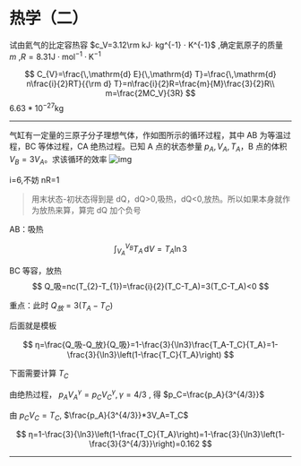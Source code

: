 # 热学（二）

试由氦气的比定容热容 $c_V=3.12\rm kJ⋅ kg^{-1} ⋅ K^{-1}$ ,确定氦原子的质量 $m$ ,$R=8.31 \mathrm{J} ⋅ \mathrm{mol}^{-1} ⋅ \mathrm{K}^{-1}$

$$
C_{V}=\frac{\,\mathrm{d} E}{\,\mathrm{d} T}=\frac{\,\mathrm{d} n\frac{i}{2}RT}{{\rm d} T}=n\frac{i}{2}R=\frac{m}{M}\frac{3}{2}R\\
m=\frac{2MC_V}{3R}
$$
$6.63*10^{-27}\mathrm {kg}$

---

气缸有一定量的三原子分子理想气体，作如图所示的循环过程，其中 AB 为等温过程，BC 等体过程，CA 绝热过程。已知 A 点的状态参量 $p_A,V_A,T_A$，B 点的体积 $V_B=3V_A$。求该循环的效率
![img](https://www.netpad.net.cn/courseImages/28165/75fc2aa22be52138645c5ef93c61a2f4.png)

i=6,不妨 nR=1

>用末状态-初状态得到是 dQ，dQ>0,吸热，dQ<0,放热。所以如果本身就作为放热来算，算完 dQ 加个负号

AB：吸热

$$
∫_{V_A}^{V_B}{T_A}\,\mathrm{d}{V}= T_A\ln3
$$

BC 等容，放热
$$
Q_吸=nc(T_{2}-T_{1})=\frac{i}{2}(T_C-T_A)=3(T_C-T_A)<0
$$

重点：此时 $Q_放=3(T_A-T_C)$

后面就是模板

$$
η=\frac{Q_吸-Q_放}{Q_吸}=1-\frac{3}{\ln3}\frac{T_A-T_C}{T_A}=1-\frac{3}{\ln3}\left(1-\frac{T_C}{T_A}\right)
$$

下面需要计算 $T_C$

由绝热过程， $p_AV_A^{γ}=p_CV_C^{γ},γ=4/3$ , 得 $p_C=\frac{p_A}{3^{4/3}}$

由 $p_CV_C=T_C$, $\frac{p_A}{3^{4/3}}*3V_A=T_C$

$$
η=1-\frac{3}{\ln3}\left(1-\frac{T_C}{T_A}\right)=1-\frac{3}{\ln3}\left(1-\frac{3}{3^{4/3}}\right)=0.162
$$

---
